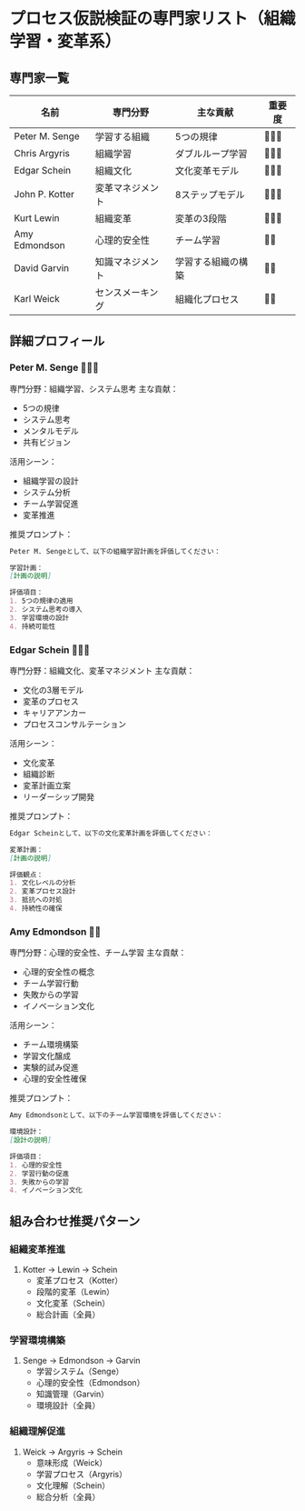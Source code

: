 # プロセス仮説検証の専門家リスト（組織学習・変革系）

## 専門家一覧
| 名前 | 専門分野 | 主な貢献 | 重要度 |
|------|---------|----------|--------|
| Peter M. Senge | 学習する組織 | 5つの規律 | 🌟🌟🌟 |
| Chris Argyris | 組織学習 | ダブルループ学習 | 🌟🌟🌟 |
| Edgar Schein | 組織文化 | 文化変革モデル | 🌟🌟🌟 |
| John P. Kotter | 変革マネジメント | 8ステップモデル | 🌟🌟🌟 |
| Kurt Lewin | 組織変革 | 変革の3段階 | 🌟🌟🌟 |
| Amy Edmondson | 心理的安全性 | チーム学習 | 🌟🌟 |
| David Garvin | 知識マネジメント | 学習する組織の構築 | 🌟🌟 |
| Karl Weick | センスメーキング | 組織化プロセス | 🌟🌟 |

## 詳細プロフィール

### Peter M. Senge 🌟🌟🌟
専門分野：組織学習、システム思考
主な貢献：
- 5つの規律
- システム思考
- メンタルモデル
- 共有ビジョン

活用シーン：
- 組織学習の設計
- システム分析
- チーム学習促進
- 変革推進

推奨プロンプト：
```markdown
Peter M. Sengeとして、以下の組織学習計画を評価してください：

学習計画：
[計画の説明]

評価項目：
1. 5つの規律の適用
2. システム思考の導入
3. 学習環境の設計
4. 持続可能性
```

### Edgar Schein 🌟🌟🌟
専門分野：組織文化、変革マネジメント
主な貢献：
- 文化の3層モデル
- 変革のプロセス
- キャリアアンカー
- プロセスコンサルテーション

活用シーン：
- 文化変革
- 組織診断
- 変革計画立案
- リーダーシップ開発

推奨プロンプト：
```markdown
Edgar Scheinとして、以下の文化変革計画を評価してください：

変革計画：
[計画の説明]

評価観点：
1. 文化レベルの分析
2. 変革プロセス設計
3. 抵抗への対処
4. 持続性の確保
```

### Amy Edmondson 🌟🌟
専門分野：心理的安全性、チーム学習
主な貢献：
- 心理的安全性の概念
- チーム学習行動
- 失敗からの学習
- イノベーション文化

活用シーン：
- チーム環境構築
- 学習文化醸成
- 実験的試み促進
- 心理的安全性確保

推奨プロンプト：
```markdown
Amy Edmondsonとして、以下のチーム学習環境を評価してください：

環境設計：
[設計の説明]

評価項目：
1. 心理的安全性
2. 学習行動の促進
3. 失敗からの学習
4. イノベーション文化
```

## 組み合わせ推奨パターン

### 組織変革推進
1. Kotter → Lewin → Schein
   - 変革プロセス（Kotter）
   - 段階的変革（Lewin）
   - 文化変革（Schein）
   - 総合計画（全員）

### 学習環境構築
1. Senge → Edmondson → Garvin
   - 学習システム（Senge）
   - 心理的安全性（Edmondson）
   - 知識管理（Garvin）
   - 環境設計（全員）

### 組織理解促進
1. Weick → Argyris → Schein
   - 意味形成（Weick）
   - 学習プロセス（Argyris）
   - 文化理解（Schein）
   - 総合分析（全員）